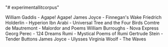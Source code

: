 "# experimentallitcorpus" 

William Gaddis - Agape! Agape!
James Joyce - Finnegan's Wake
Friedrich Holderlin - Hyperion
Ibn Arabi - Universal Tree and the Four Birds
Comtre de Mautremont - Malordor and Poems
William Burroughs - Nova Express
Georg Perec - 124 Dreams
Rumi - Mystical Poems of Rumi
Gertrude Stein - Tender Buttons
James Joyce - Ulysses
Virginia Woolf - The Waves
